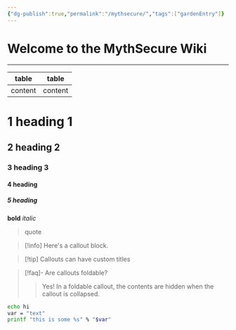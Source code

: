 ```yaml
---
{"dg-publish":true,"permalink":"/mythsecure/","tags":["gardenEntry"]}
---
```



# Welcome to the **MythSecure Wiki**

---


| table   | table   |
| ------- | ------- |
| content | content |


# 1 heading 1

## 2 heading 2

### 3 heading 3

#### 4 heading

##### 5 heading

**bold**
_italic_

> quote

> [!info] Here's a callout block.


> [!tip] Callouts can have custom titles


> [!faq]- Are callouts foldable? 
> > Yes! In a foldable callout, the contents are hidden when the callout is collapsed.


```bash
echo hi
var = "text"
printf "this is some %s" % "$var"
```

